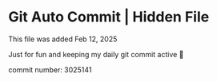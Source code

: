 # Git Auto Commit | Hidden File

This file was added Feb 12, 2025

Just for fun and keeping my daily git commit active 🤪

commit number: 3025141
